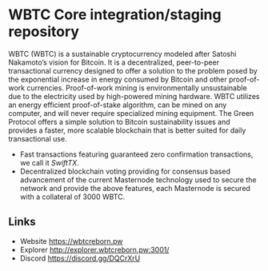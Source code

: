 WBTC Core integration/staging repository
=================================================

WBTC (WBTC) is a sustainable cryptocurrency modeled after Satoshi Nakamoto’s vision for Bitcoin. It is a decentralized, peer-to-peer transactional currency designed to offer a solution to the problem posed by the exponential increase in energy consumed by Bitcoin and other proof-of-work currencies. Proof-of-work mining is environmentally unsustainable due to the electricity used by high-powered mining hardware. WBTC utilizes an energy efficient proof-of-stake algorithm, can be mined on any computer, and will never require specialized mining equipment. The Green Protocol offers a simple solution to Bitcoin sustainability issues and provides a faster, more scalable blockchain that is better suited for daily transactional use.

- Fast transactions featuring guaranteed zero confirmation transactions, we call it _SwiftTX_.
- Decentralized blockchain voting providing for consensus based advancement of the current Masternode
  technology used to secure the network and provide the above features, each Masternode is secured
  with a collateral of 3000 WBTC.


## Links
- Website https://wbtcreborn.pw
- Explorer http://explorer.wbtcreborn.pw:3001/
- Discord https://discord.gg/DQCrXrU
